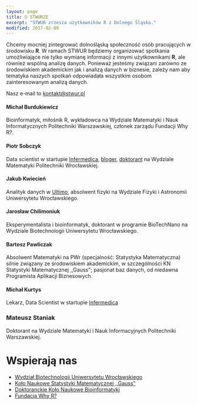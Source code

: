 ```yaml
---
layout: page
title: O STWURZE
excerpt: "STWUR zrzesza użytkowników R z Dolnego Śląska."
modified: 2017-02-09
---
```


Chcemy mocniej zintegrować dolnośląską społeczność osób pracujących w środowisku **R**. W ramach STWUR będziemy organizować spotkania umożliwiające nie tylko wymianę informacji z innymi użytkownikami **R**, ale również wspólną analizę danych. Ponieważ jesteśmy związani zarówno ze środowiskiem akademickim jak i analizą danych w biznesie, zależy nam aby tematyka naszych spotkań odpowiadała wszystkim osobom zainteresowanym analizą danych.

Nasz e-mail to kontakt@stwur.pl

#### Michał Burdukiewicz

Bioinformatyk, miłośnik R, wykładowca na Wydziale Matematyki i Nauk Informatycznych Politechniki Warszawskiej, członek zarządu Fundacji Why R?.

#### Piotr Sobczyk

Data scientist w startupie [Infermedica](http://infermedica.com/), [bloger](http://szychtawdanych.pl/), 
[doktorant](http://prac.im.pwr.wroc.pl/~sobczyk/) na Wydziale Matematyki Politechniki Wrocławskiej.

#### Jakub Kwiecień

Analityk danych w [Ultimo](https://ultimo.pl/), absolwent fizyki na Wydziale Fizyki i Astronomii Uniwersytetu Wrocławskiego.

#### Jarosław Chilimoniuk

Eksperymentalista i bioinformatyk, doktorant w programie BioTechNano na Wydziale Biotechnologii Uniwersytetu Wrocławskiego.

#### Bartosz Pawliczak

Absolwent Matematyki na PWr (specjalność: Statystyka Matematyczna) silnie związany ze środowiskiem akademickim, w szczególności KN Statystyki Matematycznej ,,Gauss"; pasjonat baz danych, od niedawna Programista Aplikacji Biznesowych.

#### Michał Kurtys
Lekarz, Data Scientist w startupie [Infermedica](http://infermedica.com/)

### Mateusz Staniak

Doktorant na Wydziale Matematyki i Nauk Informacyjnych Politechniki Warszawskiej.

# Wspierają nas

* [Wydział Biotechnologii Uniwersytetu Wrocławskiego](http://www.biotech.uni.wroc.pl/)
* [Koło Naukowe Statystyki Matematycznej ,,Gauss"](http://gauss.im.pwr.wroc.pl)
* [Doktoranckie Koło Naukowe Bioinformatyki](http://michbur.github.io/DKNB/)
* [Fundacja Why R?](http://whyr.pl)
